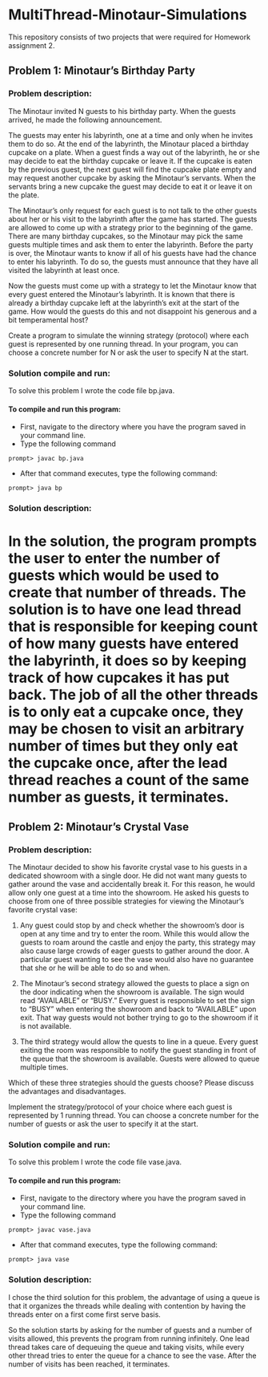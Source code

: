 # MultiThread-Minotaur-Simulations
This repository consists of two projects that were required for Homework assignment 2.

## Problem 1: Minotaur’s Birthday Party
### Problem description:
The Minotaur invited N guests to his birthday party. When the guests arrived, he made the following announcement.

The guests may enter his labyrinth, one at a time and only when he invites them to do so. At the end of the labyrinth, the Minotaur placed a birthday cupcake on a plate. When a guest finds a way out of the labyrinth, he or she may decide to eat the birthday cupcake or leave it. If the cupcake is eaten by the previous guest, the next guest will find the cupcake plate empty and may request another cupcake by asking the Minotaur’s servants. When the servants bring a new cupcake the guest may decide to eat it or leave it on the plate.

The Minotaur’s only request for each guest is to not talk to the other guests about her or his visit to the labyrinth after the game has started. The guests are allowed to come up with a strategy prior to the beginning of the game. There are many birthday cupcakes, so the Minotaur may pick the same guests multiple times and ask them to enter the labyrinth. Before the party is over, the Minotaur wants to know if all of his guests have had the chance to enter his labyrinth. To do so, the guests must announce that they have all visited the labyrinth at least once.

Now the guests must come up with a strategy to let the Minotaur know that every guest entered the Minotaur’s labyrinth. It is known that there is already a birthday cupcake left at the labyrinth’s exit at the start of the game. How would the guests do this and not disappoint his generous and a bit temperamental host?

Create a program to simulate the winning strategy (protocol) where each guest is represented by one running thread. In your program, you can choose a concrete number for N or ask the user to specify N at the start.

### Solution compile and run:
To solve this problem I wrote the code file bp.java.

#### To compile and run this program:
- First, navigate to the directory where you have the program saved in your command line.
- Type the following command
```
prompt> javac bp.java
```
- After that command executes, type the following command:
```
prompt> java bp
```
### Solution description:
In the solution, the program prompts the user to enter the number of guests which would be used to create that number of threads.
The solution is to have one lead thread that is responsible for keeping count of how many guests have entered the labyrinth, it does so by keeping track of how cupcakes it has put back.
The job of all the other threads is to only eat a cupcake once, they may be chosen to visit an arbitrary number of times but they only eat the cupcake once, after the lead thread reaches a count of the same number as guests, it terminates.
==================================================================================================================================
## Problem 2: Minotaur’s Crystal Vase 
### Problem description:
The Minotaur decided to show his favorite crystal vase to his guests in a dedicated showroom with a single door. He did not want many guests to gather around the vase and accidentally break it. For this reason, he would allow only one guest at a time into the showroom. He asked his guests to choose from one of three possible strategies for viewing the Minotaur’s favorite crystal vase:

1) Any guest could stop by and check whether the showroom’s door is open at any time and try to enter the room. While this would allow the guests to roam around the castle and enjoy the party, this strategy may also cause large crowds of eager guests to gather around the door. A particular guest wanting to see the vase would also have no guarantee that she or he will be able to do so and when.

2) The Minotaur’s second strategy allowed the guests to place a sign on the door indicating when the showroom is available. The sign would read “AVAILABLE” or “BUSY.” Every guest is responsible to set the sign to “BUSY” when entering the showroom and back to “AVAILABLE” upon exit. That way guests would not bother trying to go to the showroom if it is not available.

3) The third strategy would allow the quests to line in a queue. Every guest exiting the room was responsible to notify the guest standing in front of the queue that the showroom is available. Guests were allowed to queue multiple times.

Which of these three strategies should the guests choose? Please discuss the advantages and disadvantages.

Implement the strategy/protocol of your choice where each guest is represented by 1 running thread. You can choose a concrete number for the number of guests or ask the user to specify it at the start.

### Solution compile and run:
To solve this problem I wrote the code file vase.java.

#### To compile and run this program:
- First, navigate to the directory where you have the program saved in your command line.
- Type the following command
```
prompt> javac vase.java
```
- After that command executes, type the following command:
```
prompt> java vase
```

### Solution description:
I chose the third solution for this problem, the advantage of using a queue is that it organizes the threads while dealing with contention by having the threads enter on a first come first serve basis.

So the solution starts by asking for the number of guests and a number of visits allowed, this prevents the program from running infinitely.
One lead thread takes care of dequeuing the queue and taking visits, while every other thread tries to enter the queue for a chance to see the vase. After the number of visits has been reached, it terminates. 
